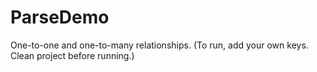 # ParseDemo
One-to-one and one-to-many relationships.
(To run, add your own keys.  Clean project before running.)
